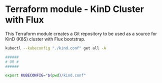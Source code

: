 # Terraform module - KinD Cluster with Flux

This Terraform module creates a Git repository to be used as a source for KinD (K8S) cluster with Flux bootstrap.

```bash
kubectl --kubeconfig "./kind.conf" get all -A

######
# OR #
######

export KUBECONFIG="$(pwd)/kind.conf"
```
